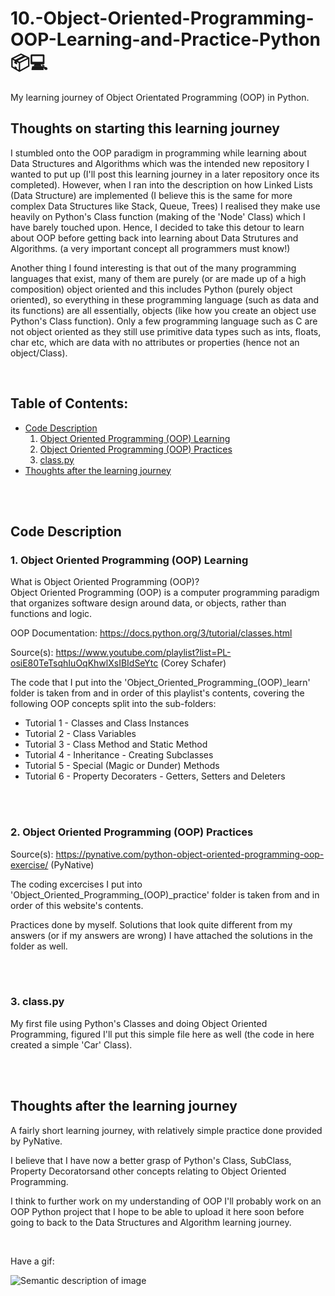 # 10.-Object-Oriented-Programming-OOP-Learning-and-Practice-Python :package::computer:
My learning journey of Object Orientated Programming (OOP) in Python.

## Thoughts on starting this learning journey
I stumbled onto the OOP paradigm in programming while learning about Data Structures and Algorithms which was the intended new repository I wanted to put up (I'll post this learning journey in a later repository once its completed). However, when I ran into the description on how Linked Lists (Data Structure) are implemented (I believe this is the same for more complex Data Structures like Stack, Queue, Trees) I realised they make use heavily on Python's Class function (making of the 'Node' Class) which I have barely touched upon. Hence, I decided to take this detour to learn about OOP before getting back into learning about Data Strutures and Algorithms. (a very important concept all programmers must know!)

Another thing I found interesting is that out of the many programming languages that exist, many of them are purely (or are made up of a high composition) object oriented and this includes Python (purely object oriented), so everything in these programming language (such as data and its functions) are all essentially, objects (like how you create an object use Python's Class function). Only a few programming language such as C are not object oriented as they still use primitive data types such as ints, floats, char etc, which are data with no attributes or properties (hence not an object/Class).

<br>

## Table of Contents:
+ [Code Description](#codedescription)
  1. [Object Oriented Programming (OOP) Learning](#ooplearning)
  2. [Object Oriented Programming (OOP) Practices](#ooppractices)
  3. [class.py](#class.py)
+ [Thoughts after the learning journey](#thoughts)

<br>

<br>

## Code Description <a name = "codedescription"></a>

### 1. Object Oriented Programming (OOP) Learning <a name = "ooplearning"></a>

What is Object Oriented Programming (OOP)?  
Object Oriented Programming (OOP) is a computer programming paradigm that organizes software design around data, or objects, rather than functions and logic.

OOP Documentation: https://docs.python.org/3/tutorial/classes.html

Source(s): https://www.youtube.com/playlist?list=PL-osiE80TeTsqhIuOqKhwlXsIBIdSeYtc (Corey Schafer) 

The code that I put into the 'Object_Oriented_Programming_(OOP)_learn' folder is taken from and in order of this playlist's contents, covering the following OOP concepts split into the sub-folders:
  + Tutorial 1 - Classes and Class Instances
  + Tutorial 2 - Class Variables
  + Tutorial 3 - Class Method and Static Method
  + Tutorial 4 - Inheritance - Creating Subclasses
  + Tutorial 5 - Special (Magic or Dunder) Methods
  + Tutorial 6 - Property Decoraters - Getters, Setters and Deleters

<br>

<br>

### 2. Object Oriented Programming (OOP) Practices <a name = "ooppractices"></a>

Source(s): https://pynative.com/python-object-oriented-programming-oop-exercise/ (PyNative)

The coding excercises I put into 'Object_Oriented_Programming_(OOP)_practice' folder is taken from and in order of this website's contents.

Practices done by myself. Solutions that look quite different from my answers (or if my answers are wrong) I have attached the solutions in the folder as well.

<br>

<br>

### 3. class.py <a name = "class.py"></a>

My first file using Python's Classes and doing Object Oriented Programming, figured I'll put this simple file here as well (the code in here created a simple 'Car' Class).

<br>

<br>

## Thoughts after the learning journey <a name = "thoughts"></a>
A fairly short learning journey, with relatively simple practice done provided by PyNative. 

I believe that I have now a better grasp of Python's Class, SubClass, Property Decoratorsand other concepts relating to Object Oriented Programming.

I think to further work on my understanding of OOP I'll probably work on an OOP Python project that I hope to be able to upload it here soon before going to back to the Data Structures and Algorithm learning journey.

<br>

Have a gif:

![Semantic description of image](https://media.tenor.com/wL59aqQiwzAAAAAM/cat-kitty.gif)

